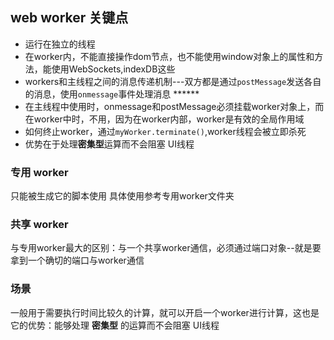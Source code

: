 ## web worker 关键点
- 运行在独立的线程
- 在worker内，不能直接操作dom节点，也不能使用window对象上的属性和方法，能使用WebSockets,indexDB这些
- workers和主线程之间的消息传递机制---双方都是通过`postMessage`发送各自的消息，使用`onmessage`事件处理消息 ******
- 在主线程中使用时，onmessage和postMessage必须挂载worker对象上，而在worker中时，不用，因为在worker内部，worker是有效的全局作用域
- 如何终止worker，通过`myWorker.terminate()`,worker线程会被立即杀死
- 优势在于处理**密集型**运算而不会阻塞 UI线程

### 专用 worker
只能被生成它的脚本使用
具体使用参考专用worker文件夹

### 共享 worker

与专用worker最大的区别：与一个共享worker通信，必须通过端口对象--就是要拿到一个确切的端口与worker通信

### 场景
一般用于需要执行时间比较久的计算，就可以开启一个worker进行计算，这也是它的优势：能够处理 **密集型** 的运算而不会阻塞 UI线程

